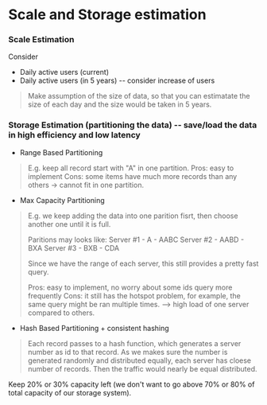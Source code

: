 # Scale and Storage estimation

### Scale Estimation

Consider

- Daily active users (current)
- Daily active users (in 5 years) -- consider increase of users

> Make assumption of the size of data, so that you can estimatate the size of each day and the size would be taken in 5 years.


### Storage Estimation (partitioning the data) -- save/load the data in high efficiency and low latency

- Range Based Partitioning
> E.g. keep all record start with "A" in one partition.
> Pros: easy to implement
> Cons: some items have much more records than any others -> cannot fit in one partition.

- Max Capacity Partitioning
> E.g. we keep adding the data into one parition fisrt, then choose another one until it is full.
>
> Paritions may looks like:
> Server #1 - A - AABC
> Server #2 - AABD - BXA
> Server #3 - BXB - CDA
> 
> Since we have the range of each server, this still provides a pretty fast query.
>
> Pros: easy to implement, no worry about some ids query more frequently
> Cons: it still has the hotspot problem, for example, the same query might be ran multiple times. --> high load of one server compared to others.

- Hash Based Partitioning + consistent hashing

> Each record passes to a hash function, which generates a server number as id to that record. As we makes sure the number is generated randomly and distributed equally, each server has cloese number of records. Then the traffic would nearly be equal distributed.



Keep 20% or 30% capacity left (we don't want to go above 70% or 80% of total capacity of our storage system).